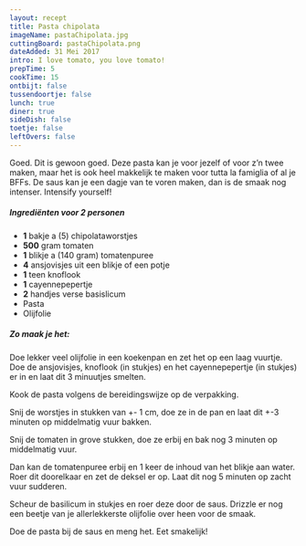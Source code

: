 ```yaml
---
layout: recept
title: Pasta chipolata
imageName: pastaChipolata.jpg
cuttingBoard: pastaChipolata.png
dateAdded: 31 Mei 2017
intro: I love tomato, you love tomato!
prepTime: 5
cookTime: 15
ontbijt: false
tussendoortje: false
lunch: true
diner: true
sideDish: false
toetje: false
leftOvers: false
---
```

Goed. Dit is gewoon goed. Deze pasta kan je voor jezelf of voor z’n twee maken, maar het is ook heel makkelijk te maken voor tutta la famiglia of al je BFFs. De saus kan je een dagje van te voren maken, dan is de smaak nog intenser. Intensify yourself!

##### Ingrediënten voor <span class="personen">2</span> personen
* <b>1</b> bakje a (5) chipolataworstjes
* <b>500</b> gram tomaten
* <b>1</b> blikje a (140 gram) tomatenpuree
* <b>4</b> ansjovisjes uit een blikje of een potje
* <b>1</b> teen knoflook
* <b>1</b> cayennepepertje
* <b>2</b> handjes verse basislicum
* Pasta
* Olijfolie

##### Zo maak je het:
Doe lekker veel olijfolie in een koekenpan en zet het op een laag vuurtje. Doe de ansjovisjes, knoflook (in stukjes) en het cayennepepertje (in stukjes) er in en laat dit 3 minuutjes smelten.

Kook de pasta volgens de bereidingswijze op de verpakking.

Snij de worstjes in stukken van +- 1 cm, doe ze in de pan en laat dit +-3 minuten op middelmatig vuur bakken.

Snij de tomaten in grove stukken, doe ze erbij en bak nog 3 minuten op middelmatig vuur.

Dan kan de tomatenpuree erbij en 1 keer de inhoud van het blikje aan water. Roer dit doorelkaar en zet de deksel er op. Laat dit nog 5 minuten op zacht vuur sudderen.

Scheur de basilicum in stukjes en roer deze door de saus. Drizzle er nog een beetje van je allerlekkerste olijfolie over heen voor de smaak.

Doe de pasta bij de saus en meng het. Eet smakelijk!   
